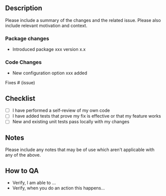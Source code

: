 ## Description

Please include a summary of the changes and the related issue. Please also include relevant motivation and context.

### Package changes

 - Introduced package xxx version x.x

### Code Changes

- New configuration option xxx added

Fixes # (issue)

## Checklist

- [ ] I have performed a self-review of my own code
- [ ] I have added tests that prove my fix is effective or that my feature works
- [ ] New and existing unit tests pass locally with my changes

## Notes

Please include any notes that may be of use which aren't applicable with any of the above.

## How to QA

- Verify, I am able to ...
- Verify, when you do an action this happens...
